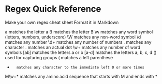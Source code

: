 Regex Quick Reference
=====================

Make your own regex cheat sheet
Format it in Markdown

a		matches the letter a
B		matches the letter B
\w		matches any word symbol (letters, numbers, underscore)
\W		matches any non-word symbol
\d		matches any number
\d+		matches any number of numbers
.		matches any character
\.		matches an actual dot
\w+		matches any number of word symbols
[ab] 	matches the letters a or b
[a-d] 	matches the letters a, b, c, d
()		used for capturing groups
\(		matches a left parenthese
*		matches any character to the immediate left 0 or more times
M\w+\*  matches any amino acid sequence that starts with M and ends with *
